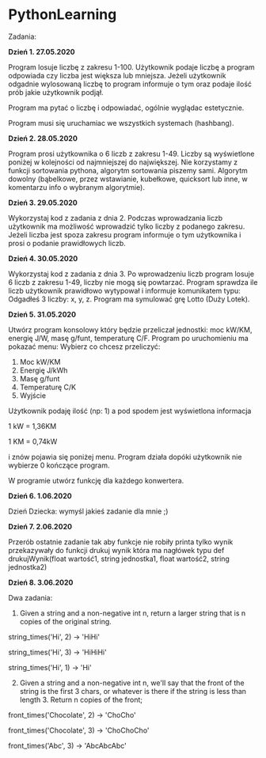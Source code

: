 # PythonLearning

Zadania:

**Dzień 1. 27.05.2020**

Program losuje liczbę z zakresu 1-100. Użytkownik podaje liczbę a program odpowiada czy liczba jest większa lub mniejsza. Jeżeli użytkownik odgadnie wylosowaną liczbę to program informuje o tym oraz podaje ilość prób jakie użytkownik podjął.

Program ma pytać o liczbę i odpowiadać, ogólnie wyglądac estetycznie.

Program musi się uruchamiac we wszystkich systemach (hashbang).

**Dzień 2. 28.05.2020**

Program prosi użytkownika o 6 liczb z zakresu 1-49. Liczby są wyświetlone poniżej w kolejności od najmniejszej do największej. Nie korzystamy z funkcji sortowania pythona, algorytm sortowania piszemy sami. Algorytm dowolny (bąbelkowe, przez wstawianie, kubełkowe, quicksort lub inne, w komentarzu info o wybranym algorytmie).

**Dzień 3. 29.05.2020**

Wykorzystaj kod z zadania z dnia 2. Podczas wprowadzania liczb użytkownik ma możliwość wprowadzić tylko liczby z podanego zakresu. Jeżeli liczba jest spoza zakresu program informuje o tym użytkownika i prosi o podanie prawidłowych liczb.

**Dzień 4. 30.05.2020**

Wykorzystaj kod z zadania z dnia 3. Po wprowadzeniu liczb program losuje 6 liczb z zakresu 1-49, liczby nie mogą się powtarzać. Program sprawdza ile liczb użytkownik prawidłowo wytypował i informuje komunikatem typu: Odgadłeś 3 liczby: x, y, z. Program ma symulować grę Lotto (Duży Lotek).

**Dzień 5. 31.05.2020**

Utwórz program konsolowy który będzie przeliczał jednostki: moc kW/KM, energię J/W, masę g/funt, temperaturę C/F.
Program po uruchomieniu ma pokazać menu:
Wybierz co chcesz przeliczyć:
1. Moc kW/KM
2. Energię J/kWh
3. Masę g/funt
4. Temperaturę C/K
0. Wyjście

Użytkownik podaję ilość (np: 1) a pod spodem jest wyświetlona informacja

1 kW = 1,36KM

1 KM = 0,74kW

i znów pojawia się poniżej menu. Program działa dopóki użytkownik nie wybierze 0 kończące program.

W programie utwórz funkcję dla każdego konwertera.

**Dzień 6. 1.06.2020**

Dzień Dziecka: wymyśl jakieś zadanie dla mnie ;)

**Dzień 7. 2.06.2020**

Przerób ostatnie zadanie tak aby funkcje nie robiły printa tylko wynik przekazywały do funkcji drukuj wynik która ma nagłówek typu def drukujWynik(float wartość1, string jednostka1, float wartość2, string jednostka2)

**Dzień 8. 3.06.2020**

Dwa zadania:
1. Given a string and a non-negative int n, return a larger string that is n copies of the original string.

string_times('Hi', 2) → 'HiHi'

string_times('Hi', 3) → 'HiHiHi'

string_times('Hi', 1) → 'Hi'


2. Given a string and a non-negative int n, we'll say that the front of the string is the first 3 chars, or whatever is there if the string is less than length 3. Return n copies of the front;

front_times('Chocolate', 2) → 'ChoCho'

front_times('Chocolate', 3) → 'ChoChoCho'

front_times('Abc', 3) → 'AbcAbcAbc'
